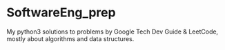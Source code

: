 # SoftwareEng_prep

My python3 solutions to problems by Google Tech Dev Guide & LeetCode, mostly about algorithms and data structures.
